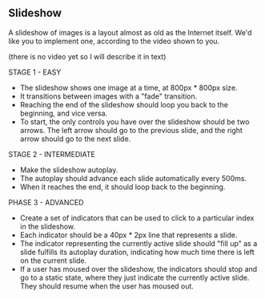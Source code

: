Slideshow
------------------------------

A slideshow of images is a layout almost as old as the Internet itself. We'd like you to implement one, according to the video shown to you.

(there is no video yet so I will describe it in text)



STAGE 1 - EASY

- The slideshow shows one image at a time, at 800px * 800px size.
- It transitions between images with a "fade" transition.
- Reaching the end of the slideshow should loop you back to the beginning, and vice versa.
- To start, the only controls you have over the slideshow should be two arrows. The left arrow should go to the previous slide, and the right arrow should go to the next slide.


STAGE 2 - INTERMEDIATE

- Make the slideshow autoplay.
- The autoplay should advance each slide automatically every 500ms.
- When it reaches the end, it should loop back to the beginning.


PHASE 3 - ADVANCED

- Create a set of indicators that can be used to click to a particular index in the slideshow.
- Each indicator should be a 40px * 2px line that represents a slide.
- The indicator representing the currently active slide should "fill up" as a slide fulfills its autoplay duration, indicating how much time there is left on the current slide.
- If a user has moused over the slideshow, the indicators should stop and go to a static state, where they just indicate the currently active slide. They should resume when the user has moused out.